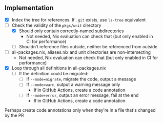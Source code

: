 
## Implementation

- [x] Index the tree for references. If `.git` exists, use `ls-tree` equivalent
- [ ] Check the validity of the `pkgs/unit` directory
  - [x] Should only contain correctly-named subdirectories
    - Not needed, Nix evaluation can check that (but only enabled in CI for performance)
  - [ ] Shouldn't reference files outside, neither be referenced from outside
- [ ] all-packages.nix, aliases.nix and unit directories are non-intersecting
  - Not needed, Nix evaluation can check that (but only enabled in CI for performance)
- [x] Loop through all definitions in all-packages.nix
  - [ ] If the definition could be migrated:
    - [ ] If `--mode=migrate`, migrate the code, output a message
    - [ ] If `--mode=warn`, output a warning message only
      - If in GitHub Actions, create a code annotation
    - [ ] If `--mode=error`, output an error message, fail at the end
      - If in GitHub Actions, create a code annotation

Perhaps create code annotations only when they're in a file that's changed by the PR
